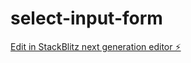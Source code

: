 # select-input-form

[Edit in StackBlitz next generation editor ⚡️](https://stackblitz.com/~/github.com/antonio-mikulic/select-input-form)